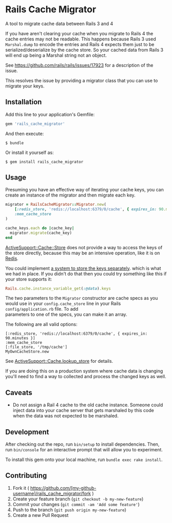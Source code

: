 # Rails Cache Migrator

A tool to migrate cache data between Rails 3 and 4

If you have aren't clearing your cache when you migrate to Rails 4 the cache entries
may not be readable. This happens because Rails 3 used `Marshal.dump` to encode the
entries and Rails 4 expects them just to be serialized/deserialize by the cache store. 
So your cached data from Rails 3 will end up being a Marshal string not an object.

See https://github.com/rails/rails/issues/17923 for a description of the issue.

This resolves the issue by providing a migrator class that you can use to migrate your
keys.

## Installation

Add this line to your application's Gemfile:

```ruby
gem 'rails_cache_migrator'
```

And then execute:

    $ bundle

Or install it yourself as:

    $ gem install rails_cache_migrator

## Usage
Presuming you have an effective way of iterating your cache keys, you can create an instance 
of the migrator and then migrate each key. 


```ruby
migrator = RailsCacheMigrator::Migrator.new(
    [:redis_store, 'redis://localhost:6379/0/cache', { expires_in: 90.minutes }],
    :mem_cache_store
)

cache_keys.each do |cache_key|
  migrator.migrate(cache_key)
end
```

[ActiveSupport::Cache::Store](http://api.rubyonrails.org/classes/ActiveSupport/Cache/Store.html)
does not provide a way to access the keys of the store directly, because this may be an intensive
operation, like it is on [Redis](http://redis.io/commands/keys). 

You could implement [a system to store the keys separately](http://stackoverflow.com/a/9603083/201911).
which is what we had in place. If you didn't do that then you could try something like this if your 
store supports it:

```ruby
Rails.cache.instance_variable_get(:@data).keys
```

The two parameters to the `Migrator` constructor are cache specs as you would use in 
your `config.cache_store` line in your Rails `config/application.rb` file. To add  
parameters to one of the specs, you can make it an array.

The following are all valid options:

    [:redis_store, 'redis://localhost:6379/0/cache', { expires_in: 90.minutes }]
    :mem_cache_store
    [:file_store, '/tmp/cache']
    MyOwnCacheStore.new

See [ActiveSupport::Cache.lookup_store](http://api.rubyonrails.org/classes/ActiveSupport/Cache.html#method-c-lookup_store)
for details.

If you are doing this on a production system where cache data is changing you'll need to find a way 
to collected and process the changed keys as well.
 
## Caveats

- Do not assign a Rail 4 cache to the old cache instance. Someone could inject data into your cache server that gets 
  marshaled by this code when the data was not expected to be marshaled.

## Development

After checking out the repo, run `bin/setup` to install dependencies. Then, run `bin/console` for an interactive prompt 
that will allow you to experiment.

To install this gem onto your local machine, run `bundle exec rake install`.

## Contributing

1. Fork it ( https://github.com/[my-github-username]/rails_cache_migrator/fork )
2. Create your feature branch (`git checkout -b my-new-feature`)
3. Commit your changes (`git commit -am 'Add some feature'`)
4. Push to the branch (`git push origin my-new-feature`)
5. Create a new Pull Request
